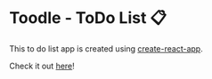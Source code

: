 # Toodle - ToDo List 📋
This to do list app is created using [create-react-app](https://create-react-app.dev/).

Check it out [here](https://apoorvapriyaa.github.io/toodle/)!
